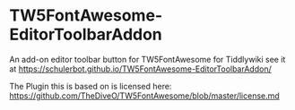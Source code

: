 # TW5FontAwesome-EditorToolbarAddon
An add-on editor toolbar button for TW5FontAwesome for Tiddlywiki
see it at https://schulerbot.github.io/TW5FontAwesome-EditorToolbarAddon/

The Plugin this is based on is licensed here: https://github.com/TheDiveO/TW5FontAwesome/blob/master/license.md
